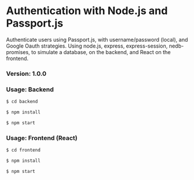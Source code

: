# Authentication with Node.js and Passport.js

Authenticate users using Passport.js, with username/password (local), and Google Oauth strategies. Using node.js, express, express-session, nedb-promises, to simulate a database, on the backend, and React on the frontend.

### Version: 1.0.0

### Usage: Backend

```sh
$ cd backend
```

```sh
$ npm install
```

```sh
$ npm start
```

### Usage: Frontend (React)

```sh
$ cd frontend
```

```sh
$ npm install
```

```sh
$ npm start
```